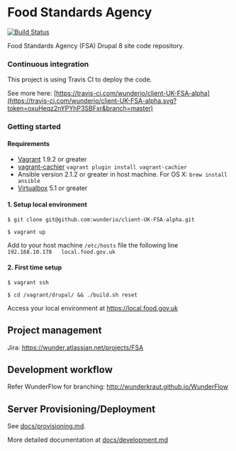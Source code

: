 # Food Standards Agency
[![Build Status](https://travis-ci.com/wunderio/client-UK-FSA-alpha.svg?token=oxuHeqz2nYPYhP3SBFxr&branch=master)](https://travis-ci.com/wunderio/client-UK-FSA-alpha)

Food Standards Agency (FSA) Drupal 8 site code repository.

### Continuous integration
This project is using Travis CI to deploy the code.

See more here: [https://travis-ci.com/wunderio/client-UK-FSA-alpha](https://travis-ci.com/wunderio/client-UK-FSA-alpha.svg?token=oxuHeqz2nYPYhP3SBFxr&branch=master)

### Getting started

#### Requirements
- [Vagrant](https://www.vagrantup.com/downloads.html) 1.9.2 or greater
- [vagrant-cachier](https://github.com/fgrehm/vagrant-cachier)
 `vagrant plugin install vagrant-cachier`
- Ansible version 2.1.2 or greater in host machine. For OS X:
 `brew install ansible`
- [Virtualbox](https://www.virtualbox.org/wiki/Downloads) 5.1 or greater 

#### 1. Setup local environment

```$ git clone git@github.com:wunderio/client-UK-FSA-alpha.git```

```$ vagrant up``` 

Add to your host machine `/etc/hosts` file the following line  
```192.168.10.178	local.food.gov.uk```

#### 2. First time setup

```$ vagrant ssh```

```$ cd /vagrant/drupal/ && ./build.sh reset```

Access your local environment at https://local.food.gov.uk

## Project management

Jira: https://wunder.atlassian.net/projects/FSA

## Development workflow

Refer WunderFlow for branching: http://wunderkraut.github.io/WunderFlow

## Server Provisioning/Deployment
See [docs/provisioning.md](docs/provisioning.md).


More detailed documentation at [docs/development.md](docs/development.md)
